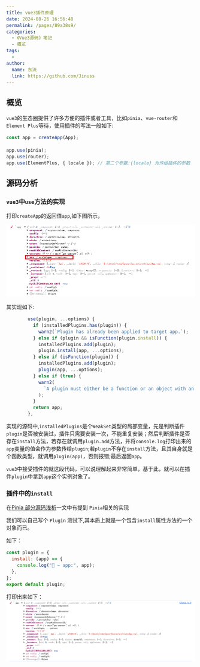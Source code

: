 ```yaml
---
title: vue3插件原理
date: 2024-08-26 16:56:48
permalink: /pages/89a38s9/
categories:
  - 《Vue3源码》笔记
  - 概览
tags:
  -
author:
  name: 东流
  link: https://github.com/Jinuss
---
```


## 概览

`vue3`的生态圈提供了许多方便的插件或者工具，比如`pinia`、`vue-router`和`Element Plus`等待，使用插件的写法一般如下:

```js
const app = createApp(App);

app.use(pinia);
app.use(router);
app.use(ElementPlus, { locale }); // 第二个参数:{locale} 为传给插件的参数
```

## 源码分析

### `vue3`中`use`方法的实现

打印`createApp`的返回值`app`,如下图所示，

<img src="../../Demo/image/use.png" />

其实现如下:

```js
        use(plugin, ...options) {
          if (installedPlugins.has(plugin)) {
            warn2(`Plugin has already been applied to target app.`);
          } else if (plugin && isFunction(plugin.install)) {
            installedPlugins.add(plugin);
            plugin.install(app, ...options);
          } else if (isFunction(plugin)) {
            installedPlugins.add(plugin);
            plugin(app, ...options);
          } else if (true) {
            warn2(
              `A plugin must either be a function or an object with an "install" function.`
            );
          }
          return app;
        },
```

实现的源码中,`installedPlugins`是个`WeakSet`类型的局部变量，先是判断插件`plugin`是否被安装过，插件只需要安装一次，不能重复安装；然后判断插件是否存在`install`方法，若存在就调用`plugin.add`方法，并将`console.log`打印出来的`app`变量的值会作为参数传给`plugin`;若`plugin`不存在`install`方法，且其自身就是个函数类型，就调用`plugin(app)`，否则报错;最后返回`app`。

`vue3`中接受插件的就这段代码，可以说理解起来非常简单，基于此，就可以在插件`plugin`中拿到`app`这个实例对象了。

### 插件中的`install`

在[Pinia 部分源码浅析](!https://blog.csdn.net/m0_46281382/article/details/141384499?spm=1001.2014.3001.5502)一文中有提到 `Pinia`相关的实现

我们可以自己写个 `Plugin` 测试下,其本质上就是一个包含`install`属性方法的一个对象而已。

如下：
```js
const plugin = {
  install: (app) => {
    console.log("🚀 ~ app:", app);
  },
};
export default plugin;
```

打印出来如下：
<img src="../../Demo/image/plugins.png" />